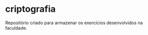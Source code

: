 criptografia
============

Repositório criado para armazenar os exercícios desenvolvidos na faculdade.
